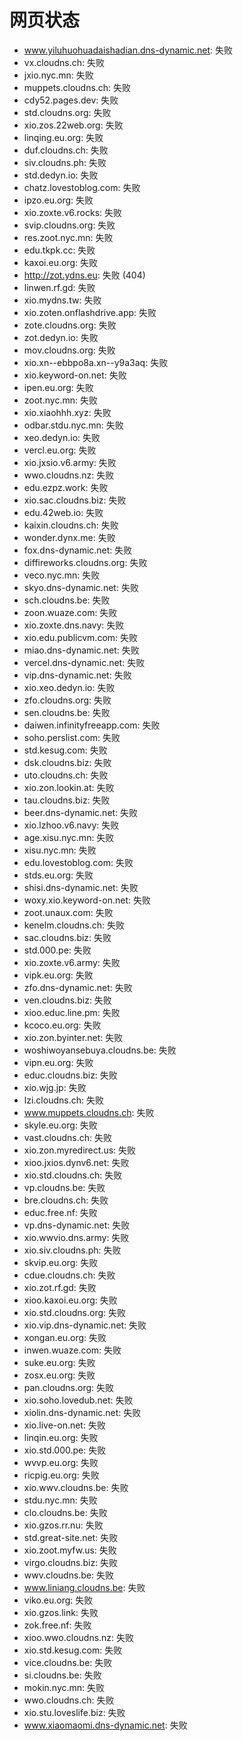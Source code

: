 # 网页状态
- www.yiluhuohuadaishadian.dns-dynamic.net: 失败
- vx.cloudns.ch: 失败
- jxio.nyc.mn: 失败
- muppets.cloudns.ch: 失败
- cdy52.pages.dev: 失败
- std.cloudns.org: 失败
- xio.zos.22web.org: 失败
- linqing.eu.org: 失败
- duf.cloudns.ch: 失败
- siv.cloudns.ph: 失败
- std.dedyn.io: 失败
- chatz.lovestoblog.com: 失败
- ipzo.eu.org: 失败
- xio.zoxte.v6.rocks: 失败
- svip.cloudns.org: 失败
- res.zoot.nyc.mn: 失败
- edu.tkpk.cc: 失败
- kaxoi.eu.org: 失败
- http://zot.ydns.eu: 失败 (404)
- linwen.rf.gd: 失败
- xio.mydns.tw: 失败
- xio.zoten.onflashdrive.app: 失败
- zote.cloudns.org: 失败
- zot.dedyn.io: 失败
- mov.cloudns.org: 失败
- xio.xn--ebbpo8a.xn--y9a3aq: 失败
- xio.keyword-on.net: 失败
- ipen.eu.org: 失败
- zoot.nyc.mn: 失败
- xio.xiaohhh.xyz: 失败
- odbar.stdu.nyc.mn: 失败
- xeo.dedyn.io: 失败
- vercl.eu.org: 失败
- xio.jxsio.v6.army: 失败
- wwo.cloudns.nz: 失败
- edu.ezpz.work: 失败
- xio.sac.cloudns.biz: 失败
- edu.42web.io: 失败
- kaixin.cloudns.ch: 失败
- wonder.dynx.me: 失败
- fox.dns-dynamic.net: 失败
- diffireworks.cloudns.org: 失败
- veco.nyc.mn: 失败
- skyo.dns-dynamic.net: 失败
- sch.cloudns.be: 失败
- zoon.wuaze.com: 失败
- xio.zoxte.dns.navy: 失败
- xio.edu.publicvm.com: 失败
- miao.dns-dynamic.net: 失败
- vercel.dns-dynamic.net: 失败
- vip.dns-dynamic.net: 失败
- xio.xeo.dedyn.io: 失败
- zfo.cloudns.org: 失败
- sen.cloudns.be: 失败
- daiwen.infinityfreeapp.com: 失败
- soho.perslist.com: 失败
- std.kesug.com: 失败
- dsk.cloudns.biz: 失败
- uto.cloudns.ch: 失败
- xio.zon.lookin.at: 失败
- tau.cloudns.biz: 失败
- beer.dns-dynamic.net: 失败
- xio.lzhoo.v6.navy: 失败
- age.xisu.nyc.mn: 失败
- xisu.nyc.mn: 失败
- edu.lovestoblog.com: 失败
- stds.eu.org: 失败
- shisi.dns-dynamic.net: 失败
- woxy.xio.keyword-on.net: 失败
- zoot.unaux.com: 失败
- kenelm.cloudns.ch: 失败
- sac.cloudns.biz: 失败
- std.000.pe: 失败
- xio.zoxte.v6.army: 失败
- vipk.eu.org: 失败
- zfo.dns-dynamic.net: 失败
- ven.cloudns.biz: 失败
- xioo.educ.line.pm: 失败
- kcoco.eu.org: 失败
- xio.zon.byinter.net: 失败
- woshiwoyansebuya.cloudns.be: 失败
- vipn.eu.org: 失败
- educ.cloudns.biz: 失败
- xio.wjg.jp: 失败
- lzi.cloudns.ch: 失败
- www.muppets.cloudns.ch: 失败
- skyle.eu.org: 失败
- vast.cloudns.ch: 失败
- xio.zon.myredirect.us: 失败
- xioo.jxios.dynv6.net: 失败
- xio.std.cloudns.ch: 失败
- vp.cloudns.be: 失败
- bre.cloudns.ch: 失败
- educ.free.nf: 失败
- vp.dns-dynamic.net: 失败
- xio.wwvio.dns.army: 失败
- xio.siv.cloudns.ph: 失败
- skvip.eu.org: 失败
- cdue.cloudns.ch: 失败
- xio.zot.rf.gd: 失败
- xioo.kaxoi.eu.org: 失败
- xio.std.cloudns.org: 失败
- xio.vip.dns-dynamic.net: 失败
- xongan.eu.org: 失败
- inwen.wuaze.com: 失败
- suke.eu.org: 失败
- zosx.eu.org: 失败
- pan.cloudns.org: 失败
- xio.soho.lovedub.net: 失败
- xiolin.dns-dynamic.net: 失败
- xio.live-on.net: 失败
- linqin.eu.org: 失败
- xio.std.000.pe: 失败
- wvvp.eu.org: 失败
- ricpig.eu.org: 失败
- xio.wwv.cloudns.be: 失败
- stdu.nyc.mn: 失败
- clo.cloudns.be: 失败
- xio.gzos.rr.nu: 失败
- std.great-site.net: 失败
- xio.zoot.myfw.us: 失败
- virgo.cloudns.biz: 失败
- wwv.cloudns.be: 失败
- www.liniang.cloudns.be: 失败
- viko.eu.org: 失败
- xio.gzos.link: 失败
- zok.free.nf: 失败
- xioo.wwo.cloudns.nz: 失败
- xio.std.kesug.com: 失败
- vice.cloudns.be: 失败
- si.cloudns.be: 失败
- mokin.nyc.mn: 失败
- wwo.cloudns.ch: 失败
- xio.stu.loveslife.biz: 失败
- www.xiaomaomi.dns-dynamic.net: 失败

